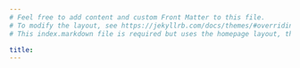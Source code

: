 ```yaml
---
# Feel free to add content and custom Front Matter to this file.
# To modify the layout, see https://jekyllrb.com/docs/themes/#overriding-theme-defaults
# This index.markdown file is required but uses the homepage layout, therefore the content is empty.

title:
---
```

